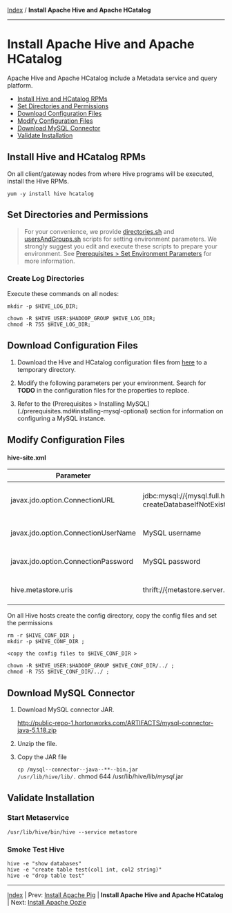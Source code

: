 [Index](./index.md)
/
**Install Apache Hive and Apache HCatalog**

------

Install Apache Hive and Apache HCatalog
=====

Apache Hive and Apache HCatalog include a Metadata service and query platform.

* [Install Hive and HCatalog RPMs](#install-hive-and-hcatalog-rpms)
* [Set Directories and Permissions](#set-directories-and-permissions)
* [Download Configuration Files](#download-configuration-files)
* [Modify Configuration Files](#modify-configuration-files)
* [Download MySQL Connector](#download-mysql-connector)
* [Validate Installation](#validate-installation)


Install Hive and HCatalog RPMs
----

On all client/gateway nodes from where Hive programs will be executed, install the Hive RPMs.

    yum -y install hive hcatalog

Set Directories and Permissions
----

> For your convenience, we provide [directories.sh](./scripts/directories.sh) and [usersAndGroups.sh](./scripts/usersAndGroups.sh) scripts for setting
> environment parameters. We strongly suggest you edit and execute these scripts to prepare your environment.
> See [Prerequisites &gt; Set Environment Parameters](./prerequisites.md#set-environment-parameters) for more information.

### Create Log Directories

Execute these commands on all nodes:

    mkdir -p $HIVE_LOG_DIR;
    
    chown -R $HIVE_USER:$HADOOP_GROUP $HIVE_LOG_DIR;
    chmod -R 755 $HIVE_LOG_DIR;

Download Configuration Files
---

1. Download the Hive and HCatalog configuration files from [here](./conf/hive) to a temporary directory.

2. Modify the following parameters per your environment. Search for **TODO** in the configuration files for the properties to replace.

3. Refer to the (Prerequisites &gt; Installing MySQL](./prerequisites.md#installing-mysql-optional) section for information on configuring a MySQL instance.

Modify Configuration Files
---

#### hive-site.xml

| Parameter         | Example        | Description  |
|-------------------|----------------|------------------|
| javax.jdo.option.ConnectionURL        | jdbc:mysql://{mysql.full.hostname}:3306/{database.name}?createDatabaseIfNotExist=true | Enter your JDBC connection string.
| javax.jdo.option.ConnectionUserName	| MySQL username | Enter your MySQL username
| javax.jdo.option.ConnectionPassword   | MySQL password | Enter your MySQL password
| hive.metastore.uris               | thrift://{metastore.server.full.hostname}:9083 | Enter your Thrift server


On all Hive hosts create the config directory, copy the config files and set the permissions

    rm -r $HIVE_CONF_DIR ;
    mkdir -p $HIVE_CONF_DIR ;
    
    <copy the config files to $HIVE_CONF_DIR > 

    chown -R $HIVE_USER:$HADOOP_GROUP $HIVE_CONF_DIR/../ ;
    chmod -R 755 $HIVE_CONF_DIR/../ ;
   
Download MySQL Connector
---

1. Download MySQL connector JAR.

    http://public-repo-1.hortonworks.com/ARTIFACTS/mysql-connector-java-5.1.18.zip
    
2. Unzip the file.

3. Copy the JAR file

    <code>cp <download location>/mysql--connector--java--**--bin.jar /usr/lib/hive/lib/.</code>
    chmod 644 /usr/lib/hive/lib/*mysql*.jar


Validate Installation
----

### Start Metaservice

    /usr/lib/hive/bin/hive --service metastore

### Smoke Test Hive

    hive -e "show databases"
    hive -e "create table test(col1 int, col2 string)"
    hive -e "drop table test"


------

[Index](./index.md)
|
Prev: [Install Apache Pig](./apache-pig.md)
|
**Install Apache Hive and Apache HCatalog**
|
Next: [Install Apache Oozie](./apache-oozie.md)